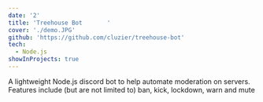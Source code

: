 ```yaml
---
date: '2'
title: 'Treehouse Bot       '
cover: './demo.JPG'
github: 'https://github.com/cluzier/treehouse-bot'
tech:
  - Node.js
showInProjects: true
---
```


A lightweight Node.js discord bot to help automate moderation on servers. Features include (but are not limited to) ban, kick, lockdown, warn and mute
